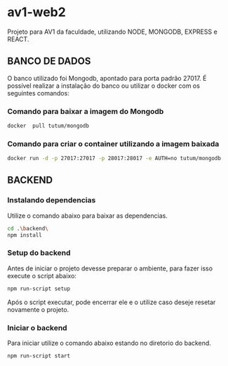 # av1-web2

Projeto para AV1 da faculdade, utilizando NODE, MONGODB, EXPRESS e REACT.

## BANCO DE DADOS

O banco utilizado foi Mongodb, apontado para porta padrão 27017.
É possível realizar a instalação do banco ou utilizar o docker com os seguintes comandos:

### Comando para baixar a imagem do Mongodb

```bash
docker  pull tutum/mongodb
```

### Comando para criar o container utilizando a imagem baixada

```bash
docker run -d -p 27017:27017 -p 28017:28017 -e AUTH=no tutum/mongodb
```

## BACKEND

### Instalando dependencias

Utilize o comando abaixo para baixar as dependencias.

```bash
cd .\backend\
npm install
```

### Setup do backend

Antes de iniciar o projeto devesse preparar o ambiente, para fazer isso execute o script abaixo:

```bash
npm run-script setup
```
Após o script executar, pode encerrar ele e o utilize caso deseje resetar novamente o projeto.

### Iniciar o backend

Para iniciar utilize o comando abaixo estando no diretorio do backend.

```bash
npm run-script start
```